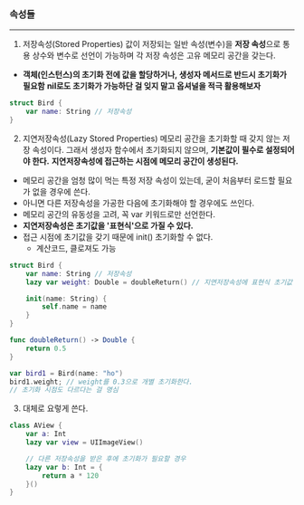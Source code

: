 ### 속성들
---

1. 저장속성(Stored Properties)
값이 저장되는 일반 속성(변수)을 **저장 속성**으로 통용
상수와 변수로 선언이 가능하며 각 저장 속성은 고유 메모리 공간을 갖는다.
- **객체(인스턴스)의 초기화 전에 값을 할당하거나, 생성자 메서드로 반드시 초기화가 필요함**
**nil로도 초기화가 가능하단 걸 잊지 말고 옵셔널을 적극 활용해보자**
```swift
struct Bird {
    var name: String // 저장속성
}
```

2. 지연저장속성(Lazy Stored Properties)
메모리 공간을 초기화할 때 갖지 않는 저장 속성이다.
그래서 생성자 함수에서 초기화되지 않으며, **기본값이 필수로 설정되어야 한다.**
**지연저장속성에 접근하는 시점에 메모리 공간이 생성된다.**

- 메모리 공간을 엄청 많이 먹는 특정 저장 속성이 있는데, 굳이 처음부터 로드할 필요가 없을 경우에 쓴다.
- 아니면 다른 저장속성을 가공한 다음에 초기화해야 할 경우에도 쓰인다.
- 메모리 공간의 유동성을 고려, 꼭 var 키워드로만 선언한다.
- **지연저장속성은 초기값을 '표현식'으로 가질 수 있다.**
- 접근 시점에 초기값을 갖기 때문에 init() 초기화할 수 없다.
    + 계산코드, 클로져도 가능

```swift
struct Bird {
    var name: String // 저장속성
    lazy var weight: Double = doubleReturn() // 지연저장속성에 표현식 초기값 할당

    init(name: String) {
        self.name = name
    }
}

func doubleReturn() -> Double {
    return 0.5
}

var bird1 = Bird(name: "ho")
bird1.weight; // weight를 0.3으로 개별 초기화한다.
// 초기화 시점도 다르다는 걸 명심

```

3. 대체로 요렇게 쓴다.
```swift
class AView {
    var a: Int
    lazy var view = UIImageView()

    // 다른 저장속성을 받은 후에 초기화가 필요할 경우
    lazy var b: Int = {
        return a * 120
    }()
}
```